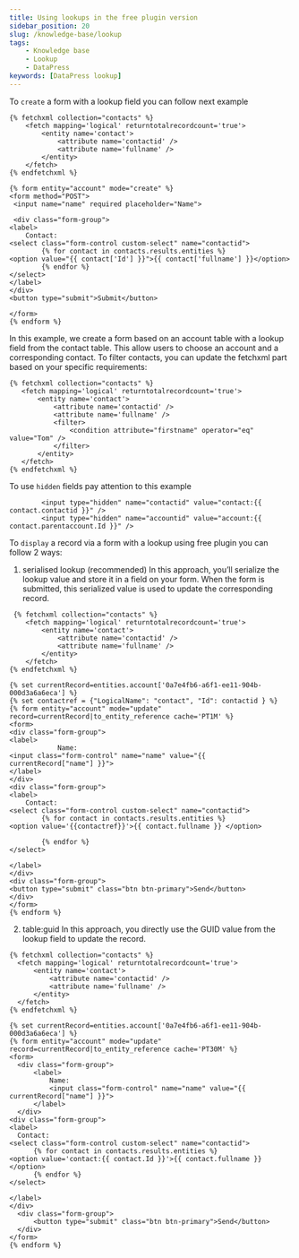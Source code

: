 ```yaml
---
title: Using lookups in the free plugin version
sidebar_position: 20
slug: /knowledge-base/lookup
tags:
    - Knowledge base
    - Lookup
    - DataPress
keywords: [DataPress lookup]  
---
```


To `create` a form with a lookup field you can follow next example

```
{% fetchxml collection="contacts" %}
    <fetch mapping='logical' returntotalrecordcount='true'>
        <entity name='contact'>
            <attribute name='contactid' />
            <attribute name='fullname' />
        </entity>
    </fetch>
{% endfetchxml %}

{% form entity="account" mode="create" %}
<form method="POST">
 <input name="name" required placeholder="Name">

 <div class="form-group">
<label>
    Contact:
<select class="form-control custom-select" name="contactid">
        {% for contact in contacts.results.entities %}
<option value="{{ contact['Id'] }}">{{ contact['fullname'] }}</option>
        {% endfor %}
</select>
</label>
</div>
<button type="submit">Submit</button>
 
</form>
{% endform %}
```
 In this example, we create a form based on an account table with a lookup field from the contact table. This allow users to choose an account and a corresponding contact. To filter contacts, you can update the fetchxml part based on your specific requirements:

 ```
{% fetchxml collection="contacts" %}
    <fetch mapping='logical' returntotalrecordcount='true'>
        <entity name='contact'>
            <attribute name='contactid' />
            <attribute name='fullname' />
            <filter>
                <condition attribute="firstname" operator="eq" value="Tom" />
            </filter>
        </entity>
    </fetch>
{% endfetchxml %}
 ```

To use `hidden` fields pay attention to this example
```
        <input type="hidden" name="contactid" value="contact:{{ contact.contactid }}" />
        <input type="hidden" name="accountid" value="account:{{ contact.parentaccount.Id }}" />
```

 To `display` a record via a form with a lookup using free plugin you can follow 2 ways:
 
 1. serialised lookup (recommended)
 In this approach, you’ll serialize the lookup value and store it in a field on your form. When the form is submitted, this serialized value is used to update the corresponding record.
```
 {% fetchxml collection="contacts" %}
    <fetch mapping='logical' returntotalrecordcount='true'>
        <entity name='contact'>
            <attribute name='contactid' />
            <attribute name='fullname' />
        </entity>
    </fetch>
{% endfetchxml %}

{% set currentRecord=entities.account['0a7e4fb6-a6f1-ee11-904b-000d3a6a6eca'] %}
{% set contactref = {"LogicalName": "contact", "Id": contactid } %}
{% form entity="account" mode="update" record=currentRecord|to_entity_reference cache='PT1M' %}
<form>
<div class="form-group">
<label>
            Name:
<input class="form-control" name="name" value="{{ currentRecord["name"] }}">
</label>
</div>
<div class="form-group">
<label>
    Contact:
<select class="form-control custom-select" name="contactid">
        {% for contact in contacts.results.entities %}
<option value='{{contactref}}'>{{ contact.fullname }} </option>
 
        {% endfor %}
</select>
 
</label>
</div>
<div class="form-group">
<button type="submit" class="btn btn-primary">Send</button>
</div>
</form>
{% endform %}
 ```

 2. table:guid
 In this approach, you directly use the GUID value from the lookup field to update the record.
  ```
{% fetchxml collection="contacts" %}
    <fetch mapping='logical' returntotalrecordcount='true'>
        <entity name='contact'>
            <attribute name='contactid' />
            <attribute name='fullname' />
        </entity>
    </fetch>
{% endfetchxml %}

{% set currentRecord=entities.account['0a7e4fb6-a6f1-ee11-904b-000d3a6a6eca'] %}
{% form entity="account" mode="update" record=currentRecord|to_entity_reference cache='PT30M' %}
<form>
    <div class="form-group">
        <label>
            Name:
            <input class="form-control" name="name" value="{{ currentRecord["name"] }}">
        </label>
    </div>
 <div class="form-group">
<label>
    Contact:
<select class="form-control custom-select" name="contactid">
        {% for contact in contacts.results.entities %}
<option value='contact:{{ contact.Id }}'>{{ contact.fullname }} </option>
        {% endfor %}
</select>

</label>
</div>
    <div class="form-group">
        <button type="submit" class="btn btn-primary">Send</button>
    </div>
</form>
{% endform %}
 ```